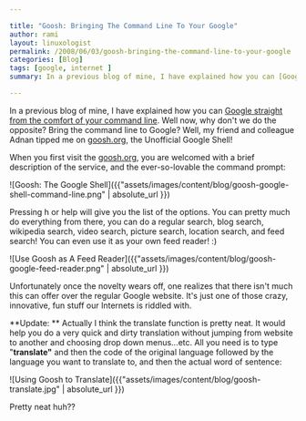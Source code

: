 ```yaml
---

title: "Goosh: Bringing The Command Line To Your Google"
author: rami
layout: linuxologist
permalink: /2008/06/03/goosh-bringing-the-command-line-to-your-google
categories: [Blog]
tags: [google, internet ]
summary: In a previous blog of mine, I have explained how you can [Google straight from the comfort of your command line](/blog/linux-general/google-search-straight-from-the-command-line "Google straight from the comfort of your command line"). Well now, why don't we do the opposite? Bring the command line to Google? Well, my friend and colleague Adnan tipped me on [goosh.org](http://goosh.org/ "gnoosh.org"), the Unofficial Google Shell!

---
```


In a previous blog of mine, I have explained how you can [Google straight from the comfort of your command line](/blog/linux-general/google-search-straight-from-the-command-line "Google straight from the comfort of your command line"). Well now, why don't we do the opposite? Bring the command line to Google? Well, my friend and colleague Adnan tipped me on [goosh.org](http://goosh.org/ "gnoosh.org"), the Unofficial Google Shell!

When you first visit the [goosh.org](http://goosh.org), you are welcomed with a brief description of the service, and the ever-so-lovable the command prompt:

![Goosh: The Google Shell]({{"assets/images/content/blog/goosh-google-shell-command-line.png" | absolute_url }})

Pressing h or help will give you the list of the options. You can pretty much do everything from there, you can do a regular search, blog search, wikipedia search, video search, picture search, location search, and feed search! You can even use it as your own feed reader! :)

![Use Goosh as A Feed Reader]({{"assets/images/content/blog/goosh-google-feed-reader.png" | absolute_url }})

Unfortunately once the novelty wears off, one realizes that there isn't much this can offer over the regular Google website. It's just one of those crazy, innovative, fun stuff our Internets is riddled with.

**Update: ** Actually I think the translate function is pretty neat. It would help you do a very quick and dirty translation without jumping from website to another and choosing drop down menus...etc. All you need is to type "**translate"** and then the code of the original language followed by the language you want to translate to, and then the actual word of sentence:

![Using Goosh to Translate]({{"assets/images/content/blog/goosh-translate.jpg" | absolute_url }})

Pretty neat huh??

